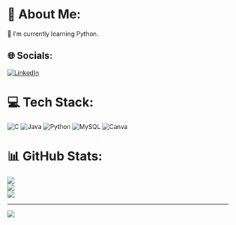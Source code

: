 # 💫 About Me:
🌱 I’m currently learning Python.<br>


## 🌐 Socials:
[![LinkedIn](https://img.shields.io/badge/LinkedIn-%230077B5.svg?logo=linkedin&logoColor=white)](https://linkedin.com/in/gulseli-ocakci20/) 

# 💻 Tech Stack:
![C](https://img.shields.io/badge/c-%2300599C.svg?style=flat&logo=c&logoColor=white) ![Java](https://img.shields.io/badge/java-%23ED8B00.svg?style=flat&logo=openjdk&logoColor=white) ![Python](https://img.shields.io/badge/python-3670A0?style=flat&logo=python&logoColor=ffdd54) ![MySQL](https://img.shields.io/badge/mysql-4479A1.svg?style=flat&logo=mysql&logoColor=white) ![Canva](https://img.shields.io/badge/Canva-%2300C4CC.svg?style=flat&logo=Canva&logoColor=white)
# 📊 GitHub Stats:
![](https://github-readme-stats.vercel.app/api?username=gulseliocakci&theme=omni&hide_border=false&include_all_commits=true&count_private=true)<br/>
![](https://github-readme-streak-stats.herokuapp.com/?user=gulseliocakci&theme=omni&hide_border=false)<br/>
![](https://github-readme-stats.vercel.app/api/top-langs/?username=gulseliocakci&theme=omni&hide_border=false&include_all_commits=true&count_private=true&layout=compact)

---
[![](https://visitcount.itsvg.in/api?id=gulseliocakci&icon=3&color=10)](https://visitcount.itsvg.in)

<!-- Proudly created with GPRM ( https://gprm.itsvg.in ) -->
